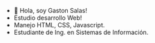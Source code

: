 - 👋 Hola, soy Gaston Salas!
- Estudio desarrollo Web!
- Manejo HTML, CSS, Javascript.
- Estudiante de Ing. en Sistemas de Información.

